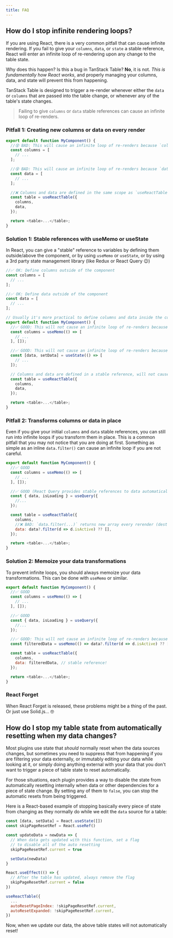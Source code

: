 ```yaml
---
title: FAQ
---
```


## How do I stop infinite rendering loops?

If you are using React, there is a very common pitfall that can cause infinite rendering. If you fail to give your `columns`, `data`, or `state` a stable reference, React will enter an infinite loop of re-rendering upon any change to the table state.

Why does this happen? Is this a bug in TanStack Table? **No**, it is not. *This is fundamentally how React works*, and properly managing your columns, data, and state will prevent this from happening.

TanStack Table is designed to trigger a re-render whenever either the `data` or `columns` that are passed into the table change, or whenever any of the table's state changes.

> Failing to give `columns` or `data` stable references can cause an infinite loop of re-renders.

### Pitfall 1: Creating new columns or data on every render

```js
export default function MyComponent() {
  //😵 BAD: This will cause an infinite loop of re-renders because `columns` is redefined as a new array on every render!
  const columns = [
    // ...
  ];

  //😵 BAD: This will cause an infinite loop of re-renders because `data` is redefined as a new array on every render!
  const data = [
    // ...
  ];

  //❌ Columns and data are defined in the same scope as `useReactTable` without a stable reference, will cause infinite loop!
  const table = useReactTable({
    columns,
    data,
  });

  return <table>...</table>;
}
```

### Solution 1: Stable references with useMemo or useState

In React, you can give a "stable" reference to variables by defining them outside/above the component, or by using `useMemo` or `useState`, or by using a 3rd party state management library (like Redux or React Query 😉)

```js
//✅ OK: Define columns outside of the component
const columns = [
  // ...
];

//✅ OK: Define data outside of the component
const data = [
  // ...
];

// Usually it's more practical to define columns and data inside the component, so use `useMemo` or `useState` to give them stable references
export default function MyComponent() {
  //✅ GOOD: This will not cause an infinite loop of re-renders because `columns` is a stable reference
  const columns = useMemo(() => [
    // ...
  ], []);

  //✅ GOOD: This will not cause an infinite loop of re-renders because `data` is a stable reference
  const [data, setData] = useState(() => [
    // ...
  ]);

  // Columns and data are defined in a stable reference, will not cause infinite loop!
  const table = useReactTable({
    columns,
    data,
  });

  return <table>...</table>;
}
```

### Pitfall 2: Transforms columns or data in place

Even if you give your initial `columns` and `data` stable references, you can still run into infinite loops if you transform them in place. This is a common pitfall that you may not notice that you are doing at first. Something as simple as an inline `data.filter()` can cause an infinite loop if you are not careful.

```js
export default function MyComponent() {
  //✅ GOOD
  const columns = useMemo(() => [
    // ...
  ], []);

  //✅ GOOD (React Query provides stable references to data automatically)
  const { data, isLoading } = useQuery({
    //...
  });

  const table = useReactTable({
    columns,
    //❌ BAD: `data.filter(...)` returns new array every rerender (destroys stable reference), Hence will cause an infinite loop of re-renders 
    data: data?.filter(d => d.isActive) ?? [],
  });

  return <table>...</table>;
}
```

### Solution 2: Memoize your data transformations

To prevent infinite loops, you should always memoize your data transformations. This can be done with `useMemo` or similar.

```js
export default function MyComponent() {
  //✅ GOOD
  const columns = useMemo(() => [
    // ...
  ], []);

  //✅ GOOD
  const { data, isLoading } = useQuery({
    //...
  });

  //✅ GOOD: This will not cause an infinite loop of re-renders because `filteredData` is memoized
  const filteredData = useMemo(() => data?.filter(d => d.isActive) ?? [], [data]);

  const table = useReactTable({
    columns,
    data: filteredData, // stable reference!
  });

  return <table>...</table>;
}
```

### React Forget

When React Forget is released, these problems might be a thing of the past. Or just use Solid.js... 🤓

## How do I stop my table state from automatically resetting when my data changes?

Most plugins use state that _should_ normally reset when the data sources changes, but sometimes you need to suppress that from happening if you are filtering your data externally, or immutably editing your data while looking at it, or simply doing anything external with your data that you don't want to trigger a piece of table state to reset automatically.

For those situations, each plugin provides a way to disable the state from automatically resetting internally when data or other dependencies for a piece of state change. By setting any of them to `false`, you can stop the automatic resets from being triggered.

Here is a React-based example of stopping basically every piece of state from changing as they normally do while we edit the `data` source for a table:

```js
const [data, setData] = React.useState([])
const skipPageResetRef = React.useRef()

const updateData = newData => {
  // When data gets updated with this function, set a flag
  // to disable all of the auto resetting
  skipPageResetRef.current = true

  setData(newData)
}

React.useEffect(() => {
  // After the table has updated, always remove the flag
  skipPageResetRef.current = false
})

useReactTable({
  ...
  autoResetPageIndex: !skipPageResetRef.current,
  autoResetExpanded: !skipPageResetRef.current,
})
```

Now, when we update our data, the above table states will not automatically reset!
